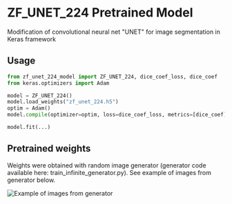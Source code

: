 # ZF_UNET_224 Pretrained Model
Modification of convolutional neural net "UNET" for image segmentation in Keras framework

## Usage

```python
from zf_unet_224_model import ZF_UNET_224, dice_coef_loss, dice_coef
from keras.optimizers import Adam

model = ZF_UNET_224()
model.load_weights("zf_unet_224.h5")
optim = Adam()
model.compile(optimizer=optim, loss=dice_coef_loss, metrics=[dice_coef])

model.fit(...)
```

## Pretrained weights

Weights were obtained with random image generator (generator code available here: train_infinite_generator.py). See example of images from generator below.

![Example of images from generator](https://github.com/ZFTurbo/ZF_UNET_224_Pretrained_Model/blob/master/ZF_UNET_Generator_Images_Example.png)
